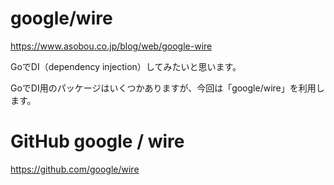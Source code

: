 # google/wire

https://www.asobou.co.jp/blog/web/google-wire


GoでDI（dependency injection）してみたいと思います。

GoでDI用のパッケージはいくつかありますが、今回は「google/wire」を利用します。

# GitHub google / wire
https://github.com/google/wire
